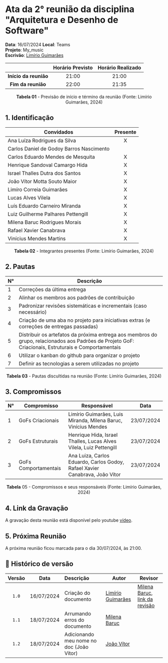 # Ata da  2° reunião da disciplina "Arquitetura e Desenho de Software"

[//]: # (**Ordem do escrivão da ata:** Limirio, Luis Miranda, Ana Luíza, Carlos Daniel, Carlos Eduardo, Henrique Hida, Israel Thalles, João Vítor, Lucas Alves Vilela, Luiz Guilherme, Milena Baruc, Rafael Xavier, Vinícius Mendes.)

**Data**:   16/07/2024 **Local**: Teams <br>
**Projeto**: My_music <br>
**Escrivão**: [Limírio Guimarães](https://github.com/LimirioGuimaraes)
<center>

|   | Horário Previsto | Horário Realizado |
|:-:| :-: | :-: |
|**Início da reunião**| 21:00 | 21:00 |
|**Fim da reunião**| 22:00 | 21:35 |

**Tabela 01** - Previsão de início e término da reunião (Fonte: Limírio Guimarães, 2024)

</center>


## 1. Identificação

<center>

| Convidados                               | Presente        |
|------------------------------------------|-----------------|
| Ana Luíza Rodrigues da Silva             |<center> X</center>|
| Carlos Daniel de Godoy Barros Nascimento |<center>  </center>|
| Carlos Eduardo Mendes de Mesquita        |<center> X</center>|
| Henrique Sandoval Camargo Hida           |<center> X</center>|
| Israel Thalles Dutra dos Santos          |<center> X</center>|
| João Vítor Motta Souto Maior             |<center> X</center>|
| Limíro Correia Guimarães                 |<center> X</center>|
| Lucas Alves Vilela                       |<center> X</center>|
| Luís Eduardo Carneiro Miranda            |<center> X</center>|
| Luiz Guilherme Palhares Pettengill       |<center> X</center>|
| Milena Baruc Rodrigues Morais            |<center> X</center>|
| Rafael Xavier Canabrava                  |<center> X</center>|
| Vinícius Mendes Martins                  |<center> X</center>|

**Tabela 02** - Integrantes presentes (Fonte: Limírio Guimarães, 2024)

</center>

## 2. Pautas

<center>

| **N°** | **Descrição** |
|---|-----------------|
| 1 | Correções da última entrega |
| 2 | Alinhar os membros aos padrões de contribuição |
| 3 | Padronizar revisões sistemáticas e incrementais (caso necessário) |
| 4 | Criação de uma aba no projeto para iniciativas extras (e correções de entregas passadas) |
| 5 | Distribuir os artefatos da próxima entrega aos membros do grupo, relacionados aos Padrões de Projeto GoF: Criacionais, Estruturais e Comportamentais |
| 6 | Utilizar o kanban do github para organizar o projeto|
| 7 | Definir as tecnologias a serem utilizadas no projeto|

**Tabela 03** - Pautas discultidas na reunião (Fonte: Limírio Guimarães, 2024)

</center>

## 3. Compromissos

<center>

| **N°** | **Compromisso**     | **Responsável**   | **Data**    |
|--------|---------------------|-------------------|------------|
| 1      | GoFs Criacionais    | Limírio Guimarães, Luis Miranda, Milena Baruc, Vinícius Mendes| 23/07/2024 |
| 2      | GoFs Estruturais    | Henrique Hida, Israel Thalles, Lucas Alves Vilela, Luiz Pettengill | 23/07/2024 |
| 3      | GoFs Comportamentais| Ana Luiza, Carlos Eduardo, Carlos Godoy, Rafael Xavier Canabrava, João Vítor    | 23/07/2024 |

**Tabela** 05 - Compromissos e seus responsáveis (Fonte: Limírio Guimarães, 2024)

</center>

## 4. Link da Gravação

A gravação desta reunião está disponível pelo youtube [vídeo](https://youtu.be/RursT6G3tkY).

## 5. Próxima Reunião

A próxima reunião ficou marcada para o dia 30/07/2024, às 21:00.

## 📑 Histórico de versão

| Versão | Data      | Descrição | Autor | Revisor | 
| :-:    | :-----:   | :------   | ----  | ------- |
| `1.0`    |16/07/2024 |  Criação do documento | [Limírio Guimarães](https://github.com/LimirioGuimaraes) | [Milena Baruc](https://github.com/MilenaBaruc), [link da revisão](https://github.com/UnBArqDsw2024-1/2024.1_G2_My_Music/pull/48#issuecomment-2237637557)|
| `1.1`    |18/07/2024 |  Arrumando erros do documento | [Milena Baruc](https://github.com/MilenaBaruc) |  |
| `1.2`    |18/07/2024 |  Adicionando meu nome no doc (João Vítor) | [João Vítor](https://github.com/Jvsoutomaior) |  |
